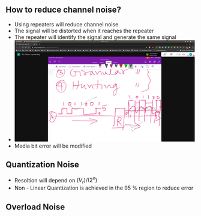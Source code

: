 ## How to reduce channel noise?
- Using repeaters will reduce channel noise
- The signal will be distorted when it reaches the repeater
- The repeater will identify the signal and generate the same signal
- ![repeater](repeater.jpg)
- Media bit error will be modified

## Quantization Noise
- Resoltion will depend on $(V_r)/(2^n)$
- Non - Linear Quantization is achieved in the 95 % region to reduce error

## Overload Noise
